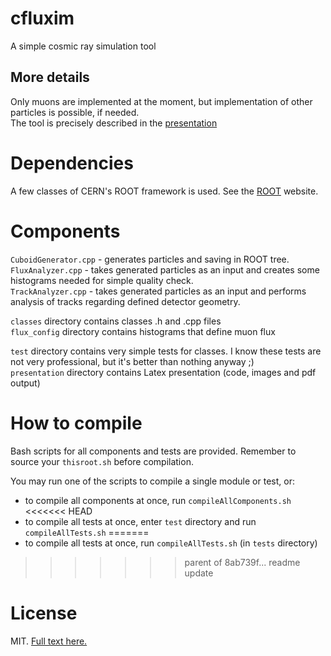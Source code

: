 # cfluxim
A simple cosmic ray simulation tool

## More details

Only muons are implemented at the moment, but implementation of other particles is possible, if needed.  
The tool is precisely described in the [presentation](https://github.com/kamilwojcik/cfluxim/blob/mcord/presentation/presentation.pdf)

# Dependencies

A few classes of CERN's ROOT framework is used. See the [ROOT](https://root.cern/) website.

# Components

`CuboidGenerator.cpp` - generates particles and saving in ROOT tree.  
`FluxAnalyzer.cpp` - takes generated particles as an input and creates some histograms needed for simple quality check.  
`TrackAnalyzer.cpp` - takes generated particles as an input and performs analysis of tracks regarding defined detector geometry.

`classes` directory contains classes .h and .cpp files  
`flux_config` directory contains histograms that define muon flux

`test` directory contains very simple tests for classes. I know these tests are not very professional, but it's better than nothing anyway ;)  
`presentation` directory contains Latex presentation (code, images and pdf output)  

# How to compile

Bash scripts for all components and tests are provided. Remember to source your `thisroot.sh` before compilation.

You may run one of the scripts to compile a single module or test, or:
- to compile all components at once, run `compileAllComponents.sh`
<<<<<<< HEAD
- to compile all tests at once, enter `test` directory and run `compileAllTests.sh`
=======
- to compile all tests at once, run `compileAllTests.sh` (in `tests` directory)
>>>>>>> parent of 8ab739f... readme update

# License

MIT. [Full text here.](https://github.com/kamilwojcik/cfluxim/blob/mcord/LICENSE)
